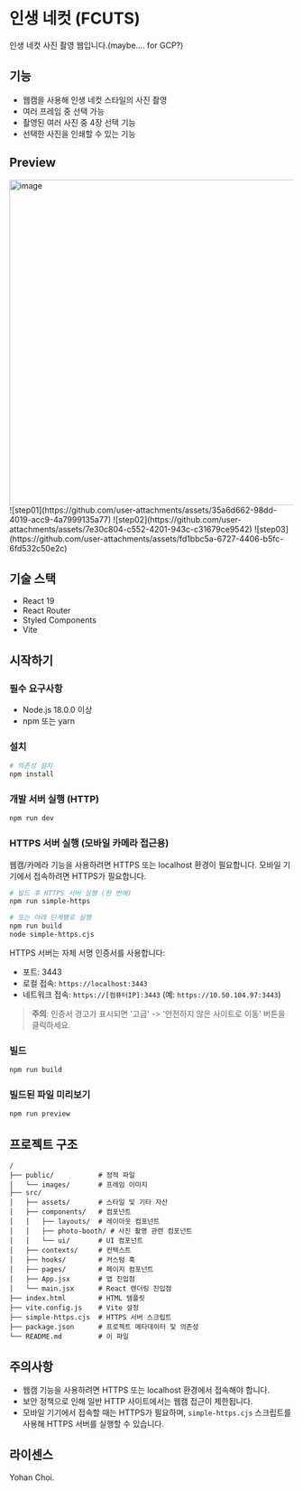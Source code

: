 # 인생 네컷 (FCUTS)

인생 네컷 사진 촬영 웹입니다.(maybe.... for GCP?)

## 기능

- 웹캠을 사용해 인생 네컷 스타일의 사진 촬영
- 여러 프레임 중 선택 가능
- 촬영된 여러 사진 중 4장 선택 기능
- 선택한 사진을 인쇄할 수 있는 기능

## Preview
<img width="577" alt="image" src="https://github.com/user-attachments/assets/777a675d-2c69-476a-b9c0-92b6215903dc" />
![step01](https://github.com/user-attachments/assets/35a6d662-98dd-4019-acc9-4a7999135a77)
![step02](https://github.com/user-attachments/assets/7e30c804-c552-4201-943c-c31679ce9542)
![step03](https://github.com/user-attachments/assets/fd1bbc5a-6727-4406-b5fc-6fd532c50e2c)



## 기술 스택

- React 19
- React Router
- Styled Components
- Vite

## 시작하기

### 필수 요구사항

- Node.js 18.0.0 이상
- npm 또는 yarn

### 설치

```bash
# 의존성 설치
npm install
```

### 개발 서버 실행 (HTTP)

```bash
npm run dev
```

### HTTPS 서버 실행 (모바일 카메라 접근용)

웹캠/카메라 기능을 사용하려면 HTTPS 또는 localhost 환경이 필요합니다. 모바일 기기에서 접속하려면 HTTPS가 필요합니다.

```bash
# 빌드 후 HTTPS 서버 실행 (한 번에)
npm run simple-https

# 또는 아래 단계별로 실행
npm run build
node simple-https.cjs
```

HTTPS 서버는 자체 서명 인증서를 사용합니다:
- 포트: 3443
- 로컬 접속: `https://localhost:3443`
- 네트워크 접속: `https://[컴퓨터IP]:3443` (예: `https://10.50.104.97:3443`)

> **주의**: 인증서 경고가 표시되면 '고급' -> '안전하지 않은 사이트로 이동' 버튼을 클릭하세요.

### 빌드

```bash
npm run build
```

### 빌드된 파일 미리보기

```bash
npm run preview
```

## 프로젝트 구조

```
/
├── public/           # 정적 파일
│   └── images/       # 프레임 이미지
├── src/
│   ├── assets/       # 스타일 및 기타 자산
│   ├── components/   # 컴포넌트
│   │   ├── layouts/  # 레이아웃 컴포넌트
│   │   ├── photo-booth/ # 사진 촬영 관련 컴포넌트
│   │   └── ui/       # UI 컴포넌트
│   ├── contexts/     # 컨텍스트 
│   ├── hooks/        # 커스텀 훅
│   ├── pages/        # 페이지 컴포넌트
│   ├── App.jsx       # 앱 진입점
│   └── main.jsx      # React 렌더링 진입점
├── index.html        # HTML 템플릿
├── vite.config.js    # Vite 설정
├── simple-https.cjs  # HTTPS 서버 스크립트
├── package.json      # 프로젝트 메타데이터 및 의존성
└── README.md         # 이 파일
```

## 주의사항

- 웹캠 기능을 사용하려면 HTTPS 또는 localhost 환경에서 접속해야 합니다.
- 보안 정책으로 인해 일반 HTTP 사이트에서는 웹캠 접근이 제한됩니다.
- 모바일 기기에서 접속할 때는 HTTPS가 필요하며, `simple-https.cjs` 스크립트를 사용해 HTTPS 서버를 실행할 수 있습니다.

## 라이센스
Yohan Choi.
